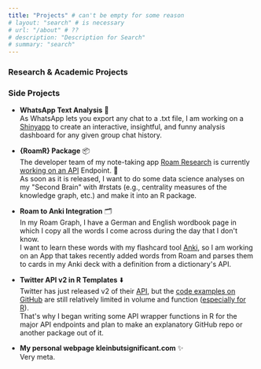 ```yaml
---
title: "Projects" # can't be empty for some reason
# layout: "search" # is necessary
# url: "/about" # ??
# description: "Description for Search"
# summary: "search"
---
```


### Research & Academic Projects

### Side Projects

-   **WhatsApp Text Analysis** 💬  
    As WhatsApp lets you export any chat to a .txt file, I am working on a [Shinyapp](https://shiny.rstudio.com) to create an interactive, insightful, and funny analysis dashboard for any given group chat history.

-   **{RoamR} Package** 📦  
    The developer team of my note-taking app [Roam Research](https://roamresearch.com) is currently [working on an API](https://twitter.com/RoamResearch/status/1220174709792227328) Endpoint. 🎉  
    As soon as it is released, I want to do some data science analyses on my "Second Brain" with \#rstats (e.g., centrality measures of the knowledge graph, etc.) and make it into an R package.

-   **Roam to Anki Integration** 🗂  
    In my Roam Graph, I have a German and English wordbook page in which I copy all the words I come across during the day that I don't know.  
    I want to learn these words with my flashcard tool [Anki](https://apps.ankiweb.net), so I am working on an App that takes recently added words from Roam and parses them to cards in my Anki deck with a definition from a dictionary's API.

-   **Twitter API v2 in R Templates** ⬇️  
    Twitter has just released v2 of their [API](https://developer.twitter.com/en/docs/twitter-api/early-access), but the [code examples on GitHub](https://github.com/twitterdev/Twitter-API-v2-sample-code/) are still relatively limited in volume and function ([especially for R](https://github.com/twitterdev/Twitter-API-v2-sample-code/search?l=R)).   
    That's why I began writing some API wrapper functions in R for the major API endpoints and plan to make an explanatory GitHub repo or another package out of it.

-   **My personal webpage kleinbutsignificant.com** ✨  
    Very meta.
